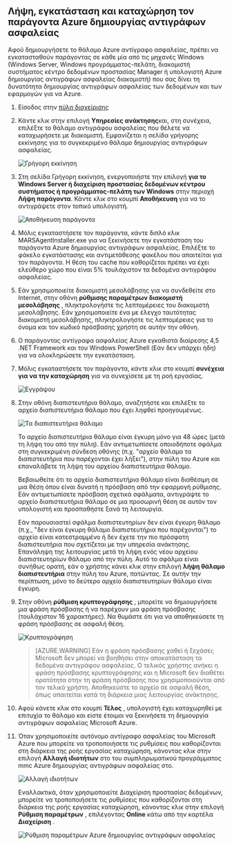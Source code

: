## <a name="download-install-and-register-the-azure-backup-agent"></a>Λήψη, εγκατάσταση και καταχώρηση τον παράγοντα Azure δημιουργίας αντιγράφων ασφαλείας

Αφού δημιουργήσετε το θάλαμο Azure αντίγραφο ασφαλείας, πρέπει να εγκατασταθούν παράγοντας σε κάθε μία από τις μηχανές Windows (Windows Server, Windows προγράμματος-πελάτη, διακομιστή συστήματος κέντρο δεδομένων προστασίας Manager ή υπολογιστή Azure δημιουργίας αντιγράφων ασφαλείας διακομιστή) που σας δίνει τη δυνατότητα δημιουργίας αντιγράφων ασφαλείας των δεδομένων και των εφαρμογών για να Azure.

1. Είσοδος στην [πύλη διαχείρισης](https://manage.windowsazure.com/)

2. Κάντε κλικ στην επιλογή **Υπηρεσίες ανάκτησης**και, στη συνέχεια, επιλέξτε το θάλαμο αντιγράφου ασφαλείας που θέλετε να καταχωρήσετε με διακομιστή. Εμφανίζεται η σελίδα γρήγορης εκκίνησης για το συγκεκριμένο θάλαμο δημιουργίας αντιγράφων ασφαλείας.

    ![Γρήγορη εκκίνηση](./media/backup-install-agent/quickstart.png)

3. Στη σελίδα Γρήγορη εκκίνηση, ενεργοποιήστε την επιλογή **για το Windows Server ή διαχείριση προστασίας δεδομένων κέντρου συστήματος ή προγράμματος-πελάτη των Windows** στην περιοχή **Λήψη παράγοντα**. Κάντε κλικ στο κουμπί **Αποθήκευση** για να το αντιγράψετε στον τοπικό υπολογιστή.

    ![Αποθήκευση παράγοντα](./media/backup-install-agent/agent.png)

4. Μόλις εγκαταστήσετε τον παράγοντα, κάντε διπλό κλικ MARSAgentInstaller.exe για να ξεκινήσετε την εγκατάσταση του παράγοντα Azure δημιουργίας αντιγράφων ασφαλείας. Επιλέξτε το φάκελο εγκατάστασης και αντιμετάθεσης φακέλου που απαιτείται για τον παράγοντα. Η θέση του cache που καθορίζεται πρέπει να έχει ελεύθερο χώρο που είναι 5% τουλάχιστον τα δεδομένα αντιγράφου ασφαλείας.

5.  Εάν χρησιμοποιείτε διακομιστή μεσολάβησης για να συνδεθείτε στο Internet, στην οθόνη **ρύθμισης παραμέτρων διακομιστή μεσολάβησης** , πληκτρολογήστε τις λεπτομέρειες του διακομιστή μεσολάβησης. Εάν χρησιμοποιείτε ένα με έλεγχο ταυτότητας διακομιστή μεσολάβησης, πληκτρολογήστε τις λεπτομέρειες για το όνομα και τον κωδικό πρόσβασης χρήστη σε αυτήν την οθόνη.

6.  Ο παράγοντας αντίγραφα ασφαλείας Azure εγκαθιστά διαίρεσης 4,5 .NET Framework και του Windows PowerShell (Εάν δεν υπάρχει ήδη) για να ολοκληρώσετε την εγκατάσταση.

7.  Μόλις εγκαταστήσετε τον παράγοντα, κάντε κλικ στο κουμπί **συνέχεια για να την καταχώρηση** για να συνεχίσετε με τη ροή εργασίας.

    ![Εγγράψου](./media/backup-install-agent/register.png)

8. Στην οθόνη διαπιστευτήρια θάλαμο, αναζητήστε και επιλέξτε το αρχείο διαπιστευτήρια θάλαμο που έχει ληφθεί προηγουμένως.

    ![Τα διαπιστευτήρια θάλαμο](./media/backup-install-agent/vc.png)

    Το αρχείο διαπιστευτήρια θάλαμο είναι έγκυρη μόνο για 48 ώρες (μετά τη λήψη του από την πύλη). Εάν αντιμετωπίσετε οποιοδήποτε σφάλμα στη συγκεκριμένη σύνδεση οθόνης (π.χ. "αρχείο θάλαμο τα διαπιστευτήρια που παρέχονται έχει λήξει"), στην πύλη του Azure και επαναλάβετε τη λήψη του αρχείου διαπιστευτήρια θάλαμο.

    Βεβαιωθείτε ότι το αρχείο διαπιστευτήρια θάλαμο είναι διαθέσιμη σε μια θέση όπου είναι δυνατή η πρόσβαση από την εφαρμογή ρύθμισης. Εάν αντιμετωπίσετε πρόσβαση σχετικά σφάλματα, αντιγράψτε το αρχείο διαπιστευτήρια θάλαμο σε μια προσωρινή θέση σε αυτόν τον υπολογιστή και προσπαθήστε ξανά τη λειτουργία.

    Εάν παρουσιαστεί σφάλμα διαπιστευτηρίων δεν είναι έγκυρη θάλαμο (π.χ., "δεν είναι έγκυρη θάλαμο διαπιστευτήρια που παρέχονται") το αρχείο είναι κατεστραμμένο ή δεν έχετε την πιο πρόσφατη διαπιστευτήρια που σχετίζεται με την υπηρεσία ανάκτησης. Επανάληψη της λειτουργίας μετά τη λήψη ενός νέου αρχείου διαπιστευτηρίων θάλαμο από την πύλη. Αυτό το σφάλμα είναι συνήθως ορατή, εάν ο χρήστης κάνει κλικ στην επιλογή **λήψη θάλαμο διαπιστευτήρια** στην πύλη του Azure, πατώντας. Σε αυτήν την περίπτωση, μόνο το δεύτερο αρχείο διαπιστευτηρίων θάλαμο είναι έγκυρη.

9. Στην οθόνη **ρύθμιση κρυπτογράφησης** , μπορείτε να δημιουργήσετε μια φράση πρόσβασης ή να παρέχουν μια φράση πρόσβασης (τουλάχιστον 16 χαρακτήρες). Να θυμάστε ότι για να αποθηκεύσετε τη φράση πρόσβασης σε ασφαλή θέση.

    ![Κρυπτογράφηση](./media/backup-install-agent/encryption.png)

    > [AZURE.WARNING] Εάν η φράση πρόσβασης χαθεί ή ξεχάσει; Microsoft δεν μπορεί να βοηθήσει στην αποκατάσταση τα δεδομένα αντιγράφου ασφαλείας. Ο τελικός χρήστης ανήκει η φράση πρόσβασης κρυπτογράφησης και η Microsoft δεν διαθέτει ορατότητα στην τη φράση πρόσβασης που χρησιμοποιούνται από τον τελικό χρήστη. Αποθηκεύστε το αρχείο σε ασφαλή θέση, όπως απαιτείται κατά τη διάρκεια μιας λειτουργίας ανάκτησης.

10. Αφού κάνετε κλικ στο κουμπί **Τέλος** , υπολογιστή έχει καταχωρηθεί με επιτυχία το θάλαμο και είστε έτοιμοι να ξεκινήσετε τη δημιουργία αντιγράφων ασφαλείας Microsoft Azure.

11. Όταν χρησιμοποιείτε αυτόνομο αντίγραφο ασφαλείας του Microsoft Azure που μπορείτε να τροποποιήσετε τις ρυθμίσεις που καθορίζονται στη διάρκεια της ροής εργασίας καταχώρηση, κάνοντας κλικ στην επιλογή **Αλλαγή ιδιοτήτων** στο του συμπληρωματικού προγράμματος mmc Azure δημιουργίας αντιγράφων ασφαλείας στο.

    ![Αλλαγή ιδιοτήτων](./media/backup-install-agent/change.png)

    Εναλλακτικά, όταν χρησιμοποιείτε Διαχείριση προστασίας δεδομένων, μπορείτε να τροποποιήσετε τις ρυθμίσεις που καθορίζονται στη διάρκεια της ροής εργασίας καταχώρηση, κάνοντας κλικ στην επιλογή **Ρύθμιση παραμέτρων** , επιλέγοντας **Online** κάτω από την καρτέλα **Διαχείριση** .

    ![Ρύθμιση παραμέτρων Azure δημιουργίας αντιγράφων ασφαλείας](./media/backup-install-agent/configure.png)
